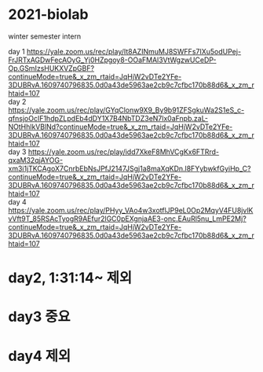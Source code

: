 # 2021-biolab
winter semester intern

day 1 https://yale.zoom.us/rec/play/It8AZINmuMJ8SWFFs7IXu5odUPej-FrJRTxAGDwFecAOyG_Yj0HZpgoy8-OOaFMAl3VtWgzwUCeDP-Op.GSmIzsHUKXVZpGBF?continueMode=true&_x_zm_rtaid=JqHjW2vDTe2YFe-3DUBRvA.1609740796835.0d0a43de5963ae2cb9c7cfbc170b88d6&_x_zm_rhtaid=107
<br>
day 2 https://yale.zoom.us/rec/play/GYqClonw9X9_By9b91ZFSgkuWa2S1eS_c-qfnsjoOcIF1hdpZLpdEb4dDY1X7B4NbTDZ3eN7lx0aFnpb.zaL-NOtHhlkVBlNd?continueMode=true&_x_zm_rtaid=JqHjW2vDTe2YFe-3DUBRvA.1609740796835.0d0a43de5963ae2cb9c7cfbc170b88d6&_x_zm_rhtaid=107
<br>
day 3 https://yale.zoom.us/rec/play/idd7XkeF8MhVCgKx6FTRrd-qxaM32qjAYOG-xm3i1jTKCAgoX7CnrbEbNsJPfJ2147JSgj1a8maXqKDn.l8FYybwkfGyiHp_C?continueMode=true&_x_zm_rtaid=JqHjW2vDTe2YFe-3DUBRvA.1609740796835.0d0a43de5963ae2cb9c7cfbc170b88d6&_x_zm_rhtaid=107
<br>
day 4 https://yale.zoom.us/rec/play/PHyy_VAo4w3xotflJP9eL0Op2MqyV4FU8jvlKvVft9T_85RSAcTyogR9AEfur2lGC0pEXgnjaAE3-onc.EAuRl5nu_LmPE2Mj?continueMode=true&_x_zm_rtaid=JqHjW2vDTe2YFe-3DUBRvA.1609740796835.0d0a43de5963ae2cb9c7cfbc170b88d6&_x_zm_rhtaid=107
<br>
# day2, 1:31:14~ 제외<br>
# day3 중요<br>
# day4 제외
